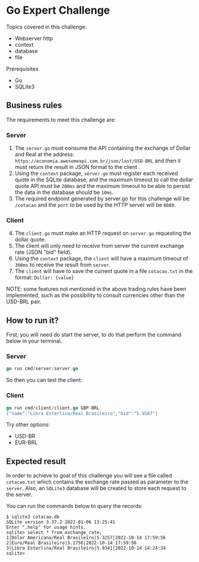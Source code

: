 # Go Expert Challenge

Topics covered in this challenge:

- Webserver http
- context
- database
- file

Prerequisites

- Go
- SQLite3

## Business rules

The requirements to meet this challenge are:

### Server

1. The `server.go` must consume the API containing the exchange of Dollar and Real at the address: `https://economia.awesomeapi.com.br/json/last/USD-BRL` and then it must return the result in JSON format to the client .
2. Using the `context` package, `server.go` must register each received quote in the SQLite database, and the maximum timeout to call the dollar quote API must be `200ms` and the maximum timeout to be able to persist the data in the database should be `10ms`.
3. The required endpoint generated by server.go for this challenge will be: `/cotacao` and the `port` to be used by the HTTP server will be `8080`.

### Client

4. The `client.go` must make an HTTP request on `server.go` requesting the dollar quote.
5. The client will only need to receive from server the current exchange rate (JSON "bid" field).
6. Using the `context` package, the `client` will have a maximum timeout of `300ms` to receive the result from `server`.
7. The `client` will have to save the current quote in a file `cotacao.txt` in the format: `Dollar: {value}`

NOTE: some features not mentioned in the above trading rules have been implemented, such as the possibility to consult currencies other than the USD-BRL pair.

## How to run it?

First, you will need do start the server, to do that perform the command below in your terminal.

### Server

```go
go run cmd/server/server.go
```

So then you can test the client:

### Client

```go
go run cmd/client/client.go GBP-BRL
{"name":"Libra Esterlina/Real Brasileiro","bid":"5.9507"}
```

Try other options:

- USD-BR
- EUR-BRL

## Expected result

In order to achieve to goal of this challenge you will see a file called `cotacao.txt` which contains the exchange rate passed as parameter to the `server`. Also, an `SQLite3` database will be created to store each request to the server.

You can run the commands below to query the records:

```
$ sqlite3 cotacao.db
SQLite version 3.37.2 2022-01-06 13:25:41
Enter ".help" for usage hints.
sqlite> select * from exchange_rate;
1|Dólar Americano/Real Brasileiro|5.3257|2022-10-14 17:59:56
2|Euro/Real Brasileiro|5.1756|2022-10-14 17:59:56
3|Libra Esterlina/Real Brasileiro|5.9341|2022-10-14 14:24:34
sqlite>
```
